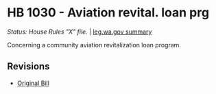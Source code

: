 # HB 1030 - Aviation revital. loan prg
*Status: House Rules "X" file.* | [leg.wa.gov summary](https://app.leg.wa.gov/billsummary?BillNumber=1030&Year=2021)

Concerning a community aviation revitalization loan program.

## Revisions
* [Original Bill](1/)